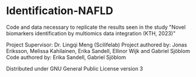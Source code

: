 # Identification-NAFLD
Code and data necessary to replicate the results seen in the study "Novel biomarkers identification by multiomics data integration (KTH, 2023)"

Project Supervisor:	Dr. Lingqi Meng (Scilifelab)
Project authored by:	Jonas Eriksson, Melissa Kahilainen, Erika Sandell, Ellinor Wijk and Gabriel Sjöblom
Code authored by: 	Erika Sandell, Gabriel Sjöblom

Distributed under GNU General Public License version 3
